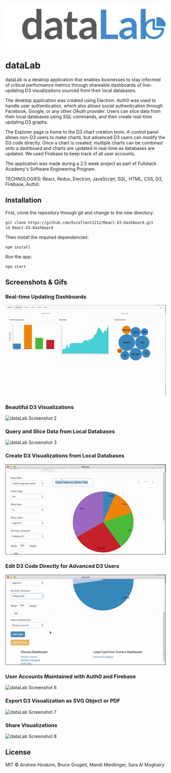 ![dataLab Logo](./assets/graphics/datalablogo.png "dataLab Logo")
# dataLab
dataLab is a desktop application that enables businesses to stay informed of critical performance metrics through shareable dashboards of live-updating D3 visualizations sourced from their local databases.

The desktop application was created using Electron. Auth0 was used to handle user authentication, which also allows social authentication through Facebook, Google, or any other OAuth provider. Users can slice data from their local databases using SQL commands, and then create real-time updating D3 graphs.

The Explorer page is home to the D3 chart creation tools. A control panel allows non-D3 users to make charts, but advanced D3 users can modify the D3 code directly. Once a chart is created, multiple charts can be combined onto a dashboard and charts are updated in real-time as databases are updated. We used Firebase to keep track of all user accounts.

The application was made during a 2.5 week project as part of Fullstack Academy's Software Engineering Program.

TECHNOLOGIES: React, Redux, Electron, JavaScript, SQL, HTML, CSS, D3, Firebase, Auth0.

## Installation
First, clone the repository through git and change to the new directory:
```
git clone https://github.com/Excellent1212/React-D3-Dashboard.git
cd React-D3-Dashboard
```
Then install the required dependencies:
```
npm install
```
Run the app:
```
npm start
```

## Screenshots & Gifs
### Real-time Updating Dashboards
![dataLab Screenshot 1](./assets/gifs/dashboard.gif "dataLab")

### Beautiful D3 Visualizations
![dataLab Screenshot 2](./assets/gifs/gdp.gif "dataLab")

### Query and Slice Data from Local Databases
![dataLab Screenshot 3](./assets/gifs/sqlab.gif "dataLab")

### Create D3 Visualizations from Local Databases
![dataLab Screenshot 4](./assets/gifs/slice.gif "dataLab")

### Edit D3 Code Directly for Advanced D3 Users
![dataLab Screenshot 5](./assets/gifs/editthecode.gif "dataLab")

### User Accounts Maintained with Auth0 and Firebase
![dataLab Screenshot 6](./assets/gifs/login.gif "dataLab")

### Export D3 Visualization as SVG Object or PDF
![dataLab Screenshot 7](./assets/gifs/saving.gif "dataLab")

### Share Visualizations
![dataLab Screenshot 8](./assets/gifs/sharing.gif "dataLab")

## License
MIT © Andrew Hookom, Bruce Grugett, Mandi Meidlinger, Sara Al Mughairy
